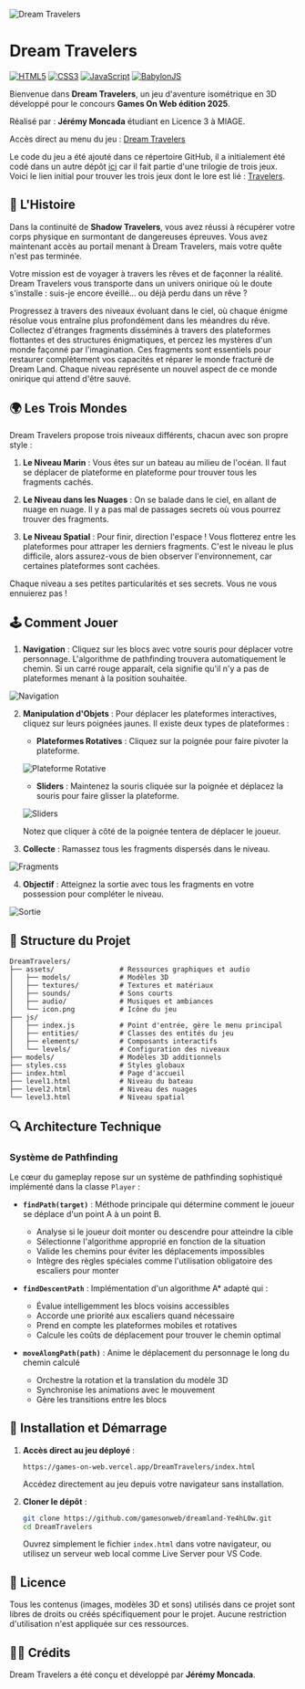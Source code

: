 ![Dream Travelers](/readme-img/Dream-Travelers.png)

# Dream Travelers

[![HTML5](https://img.shields.io/badge/HTML5-E34F26?style=for-the-badge&logo=html5&logoColor=white)](https://developer.mozilla.org/fr/docs/Web/Guide/HTML/HTML5)
[![CSS3](https://img.shields.io/badge/CSS3-1572B6?style=for-the-badge&logo=css3&logoColor=white)](https://developer.mozilla.org/fr/docs/Web/CSS)
[![JavaScript](https://img.shields.io/badge/JavaScript-F7DF1E?style=for-the-badge&logo=javascript&logoColor=black)](https://developer.mozilla.org/fr/docs/Web/JavaScript)
[![BabylonJS](https://img.shields.io/badge/BabylonJS-BB464B?style=for-the-badge&logo=babylon.js&logoColor=white)](https://www.babylonjs.com/)

Bienvenue dans **Dream Travelers**, un jeu d'aventure isométrique en 3D développé pour le concours **Games On Web édition 2025**.

Réalisé par : **Jérémy Moncada** étudiant en Licence 3 à MIAGE.

Accès direct au menu du jeu : [Dream Travelers](https://games-on-web.vercel.app/DreamTravelers/index.html)

Le code du jeu a été ajouté dans ce répertoire GitHub, il a initialement été codé dans un autre dépôt [ici](https://github.com/Ye4hL0w/GamesOnWeb) car il fait partie d'une trilogie de trois jeux. Voici le lien initial pour trouver les trois jeux dont le lore est lié : [Travelers](https://games-on-web.vercel.app/).

## 📖 L'Histoire

Dans la continuité de **Shadow Travelers**, vous avez réussi à récupérer votre corps physique en surmontant de dangereuses épreuves. Vous avez maintenant accès au portail menant à Dream Travelers, mais votre quête n'est pas terminée.

Votre mission est de voyager à travers les rêves et de façonner la réalité. Dream Travelers vous transporte dans un univers onirique où le doute s'installe : suis-je encore éveillé… ou déjà perdu dans un rêve ?

Progressez à travers des niveaux évoluant dans le ciel, où chaque énigme résolue vous entraîne plus profondément dans les méandres du rêve. Collectez d'étranges fragments disséminés à travers des plateformes flottantes et des structures énigmatiques, et percez les mystères d'un monde façonné par l'imagination. Ces fragments sont essentiels pour restaurer complètement vos capacités et réparer le monde fracturé de Dream Land. Chaque niveau représente un nouvel aspect de ce monde onirique qui attend d'être sauvé.

## 🌍 Les Trois Mondes

Dream Travelers propose trois niveaux différents, chacun avec son propre style :

1. **Le Niveau Marin** : Vous êtes sur un bateau au milieu de l'océan. Il faut se déplacer de plateforme en plateforme pour trouver tous les fragments cachés.

2. **Le Niveau dans les Nuages** : On se balade dans le ciel, en allant de nuage en nuage. Il y a pas mal de passages secrets où vous pourrez trouver des fragments.

3. **Le Niveau Spatial** : Pour finir, direction l'espace ! Vous flotterez entre les plateformes pour attraper les derniers fragments. C'est le niveau le plus difficile, alors assurez-vous de bien observer l'environnement, car certaines plateformes sont cachées.

Chaque niveau a ses petites particularités et ses secrets. Vous ne vous ennuierez pas !

## 🕹️ Comment Jouer

1. **Navigation** : Cliquez sur les blocs avec votre souris pour déplacer votre personnage. L'algorithme de pathfinding trouvera automatiquement le chemin. Si un carré rouge apparaît, cela signifie qu'il n'y a pas de plateformes menant à la position souhaitée.

![Navigation](readme-img/Navigation.gif)

2. **Manipulation d'Objets** : Pour déplacer les plateformes interactives, cliquez sur leurs poignées jaunes. Il existe deux types de plateformes : 
   - **Plateformes Rotatives** : Cliquez sur la poignée pour faire pivoter la plateforme.

   ![Plateforme Rotative](readme-img/Plateforme-Rotative.gif)

   - **Sliders** : Maintenez la souris cliquée sur la poignée et déplacez la souris pour faire glisser la plateforme.

   ![Sliders](readme-img/Sliders.gif)

   Notez que cliquer à côté de la poignée tentera de déplacer le joueur.

3. **Collecte** : Ramassez tous les fragments dispersés dans le niveau.

![Fragments](readme-img/Fragments.png)

4. **Objectif** : Atteignez la sortie avec tous les fragments en votre possession pour compléter le niveau.

![Sortie](readme-img/Sortie.png)

## 📁 Structure du Projet

```
DreamTravelers/
├── assets/                # Ressources graphiques et audio
│   ├── models/            # Modèles 3D
│   ├── textures/          # Textures et matériaux
│   ├── sounds/            # Sons courts
│   ├── audio/             # Musiques et ambiances
│   └── icon.png           # Icône du jeu
├── js/
│   ├── index.js           # Point d'entrée, gère le menu principal
│   ├── entities/          # Classes des entités du jeu
│   ├── elements/          # Composants interactifs
│   └── levels/            # Configuration des niveaux
├── models/                # Modèles 3D additionnels
├── styles.css             # Styles globaux
├── index.html             # Page d'accueil
├── level1.html            # Niveau du bateau
├── level2.html            # Niveau des nuages
└── level3.html            # Niveau spatial
```

## 🔍 Architecture Technique

### Système de Pathfinding

Le cœur du gameplay repose sur un système de pathfinding sophistiqué implémenté dans la classe `Player` :

- **`findPath(target)`** : Méthode principale qui détermine comment le joueur se déplace d'un point A à un point B.
  - Analyse si le joueur doit monter ou descendre pour atteindre la cible
  - Sélectionne l'algorithme approprié en fonction de la situation
  - Valide les chemins pour éviter les déplacements impossibles
  - Intègre des règles spéciales comme l'utilisation obligatoire des escaliers pour monter

- **`findDescentPath`** : Implémentation d'un algorithme A* adapté qui :
  - Évalue intelligemment les blocs voisins accessibles
  - Accorde une priorité aux escaliers quand nécessaire
  - Prend en compte les plateformes mobiles et rotatives
  - Calcule les coûts de déplacement pour trouver le chemin optimal

- **`moveAlongPath(path)`** : Anime le déplacement du personnage le long du chemin calculé
  - Orchestre la rotation et la translation du modèle 3D
  - Synchronise les animations avec le mouvement
  - Gère les transitions entre les blocs

## 🔧 Installation et Démarrage

1. **Accès direct au jeu déployé** :
   ```
   https://games-on-web.vercel.app/DreamTravelers/index.html
   ```
   Accédez directement au jeu depuis votre navigateur sans installation.

2. **Cloner le dépôt** :
   ```bash
   git clone https://github.com/gamesonweb/dreamland-Ye4hL0w.git
   cd DreamTravelers
   ```
   Ouvrez simplement le fichier `index.html` dans votre navigateur, ou utilisez un serveur web local comme Live Server pour VS Code.

## 📄 Licence

Tous les contenus (images, modèles 3D et sons) utilisés dans ce projet sont libres de droits ou créés spécifiquement pour le projet. Aucune restriction d'utilisation n'est appliquée sur ces ressources.

## 👨‍💻 Crédits

Dream Travelers a été conçu et développé par **Jérémy Moncada**.
